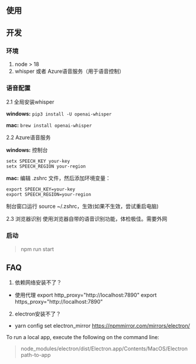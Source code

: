 ## 使用

## 开发

### 环境
1. node > 18
2. whisper 或者 Azure语音服务（用于语音控制）

### 语音配置

2.1 全局安装whisper

**windows:** `pip3 install -U openai-whisper`

**mac:** `brew install openai-whisper`

2.2 Azure语音服务

**windows:**
控制台
```
setx SPEECH_KEY your-key
setx SPEECH_REGION your-region
```

**mac:**
编辑 .zshrc 文件，然后添加环境变量：
```
export SPEECH_KEY=your-key
export SPEECH_REGION=your-region
```
制台窗口运行 source ~/.zshrc，生效(如果不生效，尝试重启电脑)

2.3 浏览器识别
使用浏览器自带的语音识别功能，体检极佳。需要外网

### 启动
> npm run start

## FAQ

1. 依赖网络安装不了？
- 使用代理 export http_proxy="http://localhost:7890" export https_proxy="http://localhost:7890"

2. electron安装不了？
- yarn config set electron_mirror https://npmmirror.com/mirrors/electron/

To run a local app, execute the following on the command line:
> node_modules/electron/dist/Electron.app/Contents/MacOS/Electron path-to-app
